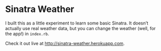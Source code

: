 Sinatra Weather
===============

I built this as a little experiment to learn some basic Sinatra. It doesn’t actually use real weather data, but you can change the weather (well, for the app!) in `index.rb`.

Check it out live at http://sinatra-weather.herokuapp.com.